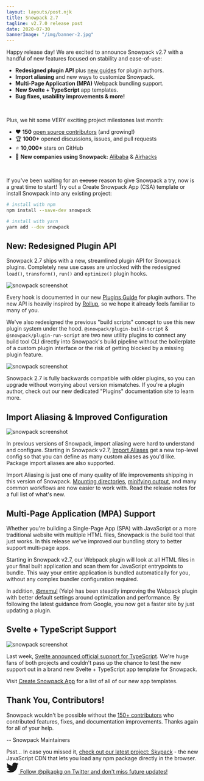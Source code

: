 ```yaml
---
layout: layouts/post.njk
title: Snowpack 2.7
tagline: v2.7.0 release post
date: 2020-07-30
bannerImage: "/img/banner-2.jpg"
---
```


Happy release day! We are excited to announce Snowpack v2.7 with a handful of new features focused on stability and ease-of-use:

- **Redesigned plugin API** plus [new guides](/plugins) for plugin authors.
- **Import aliasing** and new ways to customize Snowpack.
- **Multi-Page Application (MPA)** Webpack bundling support.
- **New Svelte + TypeScript** app templates.
- **Bug fixes, usability improvements & more!**

<br/>

Plus, we hit some VERY exciting project milestones last month:

- ❤️  **150** [open source contributors](https://github.com/pikapkg/snowpack/graphs/contributors) (and growing!)
- 🏆 **1000+** opened discussions, issues, and pull requests
- ⭐️ **10,000+** stars on GitHub
- 👋 **New companies using Snowpack:** [Alibaba](https://www.1688.com/) & [Airhacks](https://airhacks.com/)

<br/>

If you've been waiting for an ~~excuse~~ reason to give Snowpack a try, now is a great time to start! Try out a Create Snowpack App (CSA) template or install Snowpack into any existing project:

``` bash
# install with npm
npm install --save-dev snowpack

# install with yarn
yarn add --dev snowpack
```

## New: Redesigned Plugin API

Snowpack 2.7 ships with a new, streamlined plugin API for Snowpack plugins. Completely new use cases are unlocked with the redesigned `load()`, `transform()`, `run()` and `optimize()` plugin hooks.

![snowpack screenshot](/img/snowpack-27-screenshot-1.png)

Every hook is documented in our new [Plugins Guide](/plugins) for plugin authors. The new API is heavily inspired by [Rollup](https://rollupjs.org/), so we hope it already feels familiar to many of you.

We've also redesigned the previous "build scripts" concept to use this new plugin system under the hood. `@snowpack/plugin-build-script` & `@snowpack/plugin-run-script` are two new utility plugins to connect any build tool CLI directly into Snowpack's build pipeline without the boilerplate of a custom plugin interface or the risk of getting blocked by a missing plugin feature.

![snowpack screenshot](/img/snowpack-27-screenshot-3.png)


Snowpack 2.7 is fully backwards compatible with older plugins, so you can upgrade without worrying about version mismatches. If you're a plugin author, check out our new dedicated "Plugins" documentation site to learn more.


## Import Aliasing & Improved Configuration

![snowpack screenshot](/img/snowpack-27-screenshot-2.png)

In previous versions of Snowpack, import aliasing were hard to understand and configure. Starting in Snowpack v2.7, [Import Aliases](/#import-aliases) get a new top-level config so that you can define as many custom aliases as you'd like. Package import aliases are also supported.

Import Aliasing is just one of many quality of life improvements shipping in this version of Snowpack. [Mounting directories](/#mount-options), [minifying output](/#build-options), and many common workflows are now easier to work with. Read the release notes for a full list of what's new.


## Multi-Page Application (MPA) Support

Whether you're building a Single-Page App (SPA) with JavaScript or a more traditional website with multiple HTML files, Snowpack is the build tool that just works. In this release we've improved our bundling story to better support multi-page apps.

Starting in Snowpack v2.7, our Webpack plugin will look at all HTML files in your final built application and scan them for JavaScript entrypoints to bundle. This way your entire application is bundled automatically for you, without any complex bundler configuration required.

In addition, [@mxmul](https://github.com/mxmul) (Yelp) has been steadily improving the Webpack plugin with better default settings around optimization and performance. By following the latest guidance from Google, you now get a faster site by just updating a plugin.

## Svelte + TypeScript Support

![snowpack screenshot](/img/svelte-ts.png)

Last week, [Svelte announced official support for TypeScript](https://svelte.dev/blog/svelte-and-typescript). We're huge fans of both projects and couldn't pass up the chance to test the new support out in a brand new Svelte + TypeScript app template for Snowpack. 

Visit [Create Snowpack App](https://github.com/pikapkg/snowpack/tree/master/packages/create-snowpack-app) for a list of all of our new app templates.

## Thank You, Contributors!

Snowpack wouldn't be possible without the [150+ contributors](https://github.com/pikapkg/snowpack/graphs/contributors) who contributed features, fixes, and documentation improvements. Thanks again for all of your help.

-- Snowpack Maintainers


<div class="notification">
Psst... In case you missed it, <a href="https://www.skypack.dev/">check out our latest project: Skypack</a> - the new JavaScript CDN that lets you load any npm package directly in the browser.
</div>

<a href="https://twitter.com/pikapkg" target="_blank">
<svg aria-hidden="true" width="32" focusable="false" data-prefix="fab" data-icon="twitter" class="svg-inline--fa fa-twitter fa-w-16" role="img" xmlns="http://www.w3.org/2000/svg" viewBox="0 0 512 512"><path fill="currentColor" d="M459.37 151.716c.325 4.548.325 9.097.325 13.645 0 138.72-105.583 298.558-298.558 298.558-59.452 0-114.68-17.219-161.137-47.106 8.447.974 16.568 1.299 25.34 1.299 49.055 0 94.213-16.568 130.274-44.832-46.132-.975-84.792-31.188-98.112-72.772 6.498.974 12.995 1.624 19.818 1.624 9.421 0 18.843-1.3 27.614-3.573-48.081-9.747-84.143-51.98-84.143-102.985v-1.299c13.969 7.797 30.214 12.67 47.431 13.319-28.264-18.843-46.781-51.005-46.781-87.391 0-19.492 5.197-37.36 14.294-52.954 51.655 63.675 129.3 105.258 216.365 109.807-1.624-7.797-2.599-15.918-2.599-24.04 0-57.828 46.782-104.934 104.934-104.934 30.213 0 57.502 12.67 76.67 33.137 23.715-4.548 46.456-13.32 66.599-25.34-7.798 24.366-24.366 44.833-46.132 57.827 21.117-2.273 41.584-8.122 60.426-16.243-14.292 20.791-32.161 39.308-52.628 54.253z"></path></svg>
<a href="https://twitter.com/pikapkg">Follow @pikapkg on Twitter and don't miss future updates!</a>
</a>
